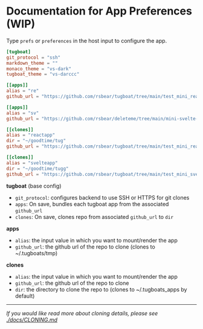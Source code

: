 # Documentation for App Preferences (WIP)

Type `prefs` or `preferences` in the host input to configure the app.

```toml
[tugboat]
git_protocol = "ssh"
markdown_theme = ""
monaco_theme = "vs-dark"
tugboat_theme = "vs-darccc"

[[apps]]
alias = "re"
github_url = "https://github.com/rsbear/tugboat/tree/main/test_mini_react"

[[apps]]
alias = "sv"
github_url = "https://github.com/rsbear/deleteme/tree/main/mini-svelte-ts"

[[clones]]
alias = "reactapp"
dir = "~/goodtime/tug"
github_url = "https://github.com/rsbear/tugboat/tree/main/test_mini_react"

[[clones]]
alias = "svelteapp"
dir = "~/goodtime/tugg"
github_url = "https://github.com/rsbear/tugboat/tree/main/test_mini_svelte"
```

**tugboat** (base config)
- `git_protocol`: configures backend to use SSH or HTTPS for git clones
- `apps`: On save, bundles each tugboat app from the associated `github_url`
- `clones`: On save, clones repo from associated `github_url` to `dir`

**apps**
- `alias`: the input value in which you want to mount/render the app
- `github_url`: the github url of the repo to clone (clones to ~/.tugboats/tmp)

**clones**
- `alias`: the input value in which you want to mount/render the app
- `github_url`: the github url of the repo to clone
- `dir`: the directory to clone the repo to (clones to ~/.tugboats_apps by default)


---


_If you would like read more about cloning details, please see [./docs/CLONING.md](./docs/CLONING.md)_
